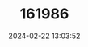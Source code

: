 ---
title: "161986"
category: "Antirrhinum lopesianum"
draft: false
date: 2024-02-22 13:03:52
languages:
  Spanish; Castilian: ["Dragón de las Arribes"]
---